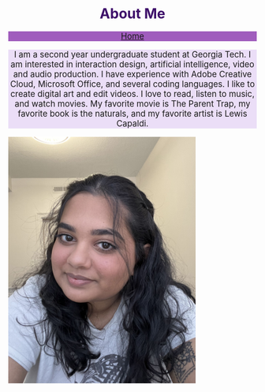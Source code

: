 <!DOCTYPE html>
<html lang="en">
    <head>
        <meta charset = "utf-8">
<!--         <title>Lekhya Adari Personal Website</title> -->
    </head>
    <body>
        <h1 style = "text-align:center; color:rgb(63, 16, 107); font-size:200%;">About Me</h1>
        <nav style = "text-align:center; background-color:rgb(160, 93, 189); font-size: 120%;">
            <a href="readme.md">Home</a>
        </nav>
        <p style = "text-align:center; background-color:rgb(235, 222, 247); font-size:120%;">
            I am a second year undergraduate student at Georgia Tech.
            I am interested in interaction design, artificial intelligence, video and audio production.
            I have experience with Adobe Creative Cloud, Microsoft Office, and several coding languages.
            I like to create digital art and edit videos. I love to read, listen to music, and watch movies.
            My favorite movie is The Parent Trap, my favorite book is the naturals, 
            and my favorite artist is Lewis Capaldi. 
        </p>
        <img src="about_pic.jpg" width="380" height="500">
    </body>
</html>
